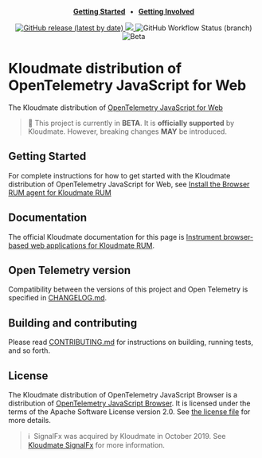 <p align="center">
  <strong>
    <a href="https://quickdraw.kloudmate.com/redirect/?product=Observability&location=github.rum.get.started&version=current">Getting Started</a>
    &nbsp;&nbsp;&bull;&nbsp;&nbsp;
    <a href="https://github.com/signalfx/kloudmate-otel-js-browser/blob/main/CONTRIBUTING.md">Getting Involved</a>
  </strong>
</p>

<p align="center">
  <a href="https://github.com/signalfx/kloudmate-otel-js-web/releases">
    <img alt="GitHub release (latest by date)" src="https://img.shields.io/github/v/release/signalfx/kloudmate-otel-js-web?include_prereleases&style=for-the-badge">
  </a>
  <a href="https://www.npmjs.com/package/@kloudmate/otel-web">
    <img src="https://img.shields.io/npm/v/@kloudmate/otel-web?style=for-the-badge">
  </a>
  <img alt="GitHub Workflow Status (branch)" src="https://img.shields.io/github/actions/workflow/status/signalfx/kloudmate-otel-js-web/ci-main.yml?branch=main&style=for-the-badge">
  <img alt="Beta" src="https://img.shields.io/badge/status-beta-informational?style=for-the-badge">
</p>

# Kloudmate distribution of OpenTelemetry JavaScript for Web

The Kloudmate distribution of [OpenTelemetry JavaScript for
Web](https://github.com/open-telemetry/opentelemetry-js)

> :construction: This project is currently in **BETA**. It is **officially supported** by Kloudmate. However, breaking changes **MAY** be introduced.

## Getting Started

For complete instructions for how to get started with the Kloudmate distribution of OpenTelemetry JavaScript for Web, see [Install the Browser RUM agent for Kloudmate RUM](https://quickdraw.kloudmate.com/redirect/?product=Observability&location=github.rum.get.started&version=current)

## Documentation

The official Kloudmate documentation for this page is [Instrument browser-based web applications for Kloudmate RUM](https://quickdraw.kloudmate.com/redirect/?product=Observability&location=github.browser.rum&version=current).

## Open Telemetry version

Compatibility between the versions of this project and Open Telemetry is specified in [CHANGELOG.md](https://github.com/signalfx/kloudmate-otel-js-browser/blob/main/CHANGELOG.md).

## Building and contributing

Please read [CONTRIBUTING.md](https://github.com/signalfx/kloudmate-otel-js-browser/blob/main/CONTRIBUTING.md) for instructions on building, running tests, and so forth.

## License

The Kloudmate distribution of OpenTelemetry JavaScript Browser is a distribution
of [OpenTelemetry JavaScript
Browser](https://github.com/open-telemetry/opentelemetry-js). It is
licensed under the terms of the Apache Software License version 2.0. See [the
license file](./LICENSE) for more details.

>ℹ️&nbsp;&nbsp;SignalFx was acquired by Kloudmate in October 2019. See [Kloudmate SignalFx](https://www.kloudmate.com/en_us/investor-relations/acquisitions/signalfx.html) for more information.

